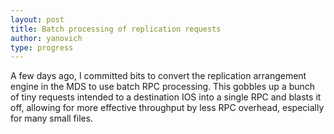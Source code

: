 ```yaml
---
layout: post
title: Batch processing of replication requests
author: yanovich
type: progress
---
```


A few days ago, I committed bits to convert the replication arrangement engine in the MDS to use batch RPC processing.  This gobbles up a bunch of tiny requests intended to a destination IOS into a single RPC and blasts it off, allowing for more effective throughput by less RPC overhead, especially for many small files.
